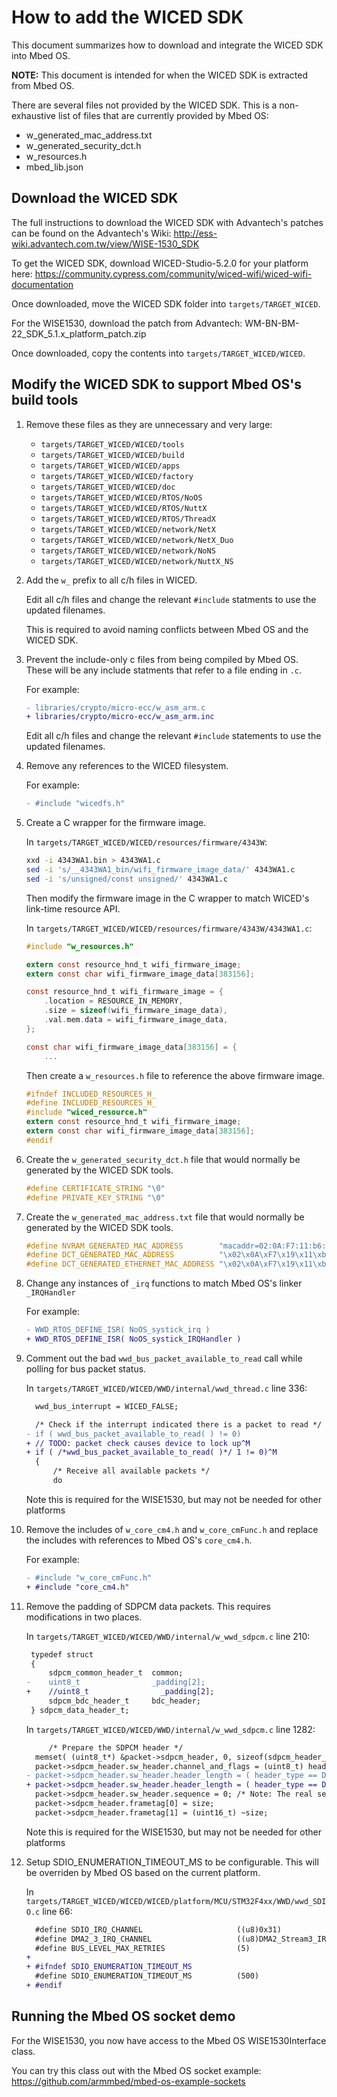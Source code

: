 # How to add the WICED SDK

This document summarizes how to download and integrate the WICED SDK into Mbed OS.

**NOTE:** This document is intended for when the WICED SDK is extracted from Mbed OS.

There are several files not provided by the WICED SDK. This is a non-exhaustive
list of files that are currently provided by Mbed OS:
- w_generated_mac_address.txt
- w_generated_security_dct.h
- w_resources.h
- mbed_lib.json

## Download the WICED SDK

The full instructions to download the WICED SDK with Advantech's patches can be
found on the Advantech's Wiki:
http://ess-wiki.advantech.com.tw/view/WISE-1530_SDK

To get the WICED SDK, download WICED-Studio-5.2.0 for your platform here:
https://community.cypress.com/community/wiced-wifi/wiced-wifi-documentation

Once downloaded, move the WICED SDK folder into `targets/TARGET_WICED`.

For the WISE1530, download the patch from Advantech:
WM-BN-BM-22_SDK_5.1.x_platform_patch.zip

Once downloaded, copy the contents into `targets/TARGET_WICED/WICED`.

## Modify the WICED SDK to support Mbed OS's build tools

1. Remove these files as they are unnecessary and very large:
   - `targets/TARGET_WICED/WICED/tools`
   - `targets/TARGET_WICED/WICED/build`
   - `targets/TARGET_WICED/WICED/apps`
   - `targets/TARGET_WICED/WICED/factory`
   - `targets/TARGET_WICED/WICED/doc`
   - `targets/TARGET_WICED/WICED/RTOS/NoOS`
   - `targets/TARGET_WICED/WICED/RTOS/NuttX`
   - `targets/TARGET_WICED/WICED/RTOS/ThreadX`
   - `targets/TARGET_WICED/WICED/network/NetX`
   - `targets/TARGET_WICED/WICED/network/NetX_Duo`
   - `targets/TARGET_WICED/WICED/network/NoNS`
   - `targets/TARGET_WICED/WICED/network/NuttX_NS`

1. Add the `w_` prefix to all c/h files in WICED.

   Edit all c/h files and change the relevant `#include` statments to use the
   updated filenames.

   This is required to avoid naming conflicts between Mbed OS and the WICED SDK.

1. Prevent the include-only c files from being compiled by Mbed OS. These will be
   any include statments that refer to a file ending in `.c`.

   For example:
   ``` diff
   - libraries/crypto/micro-ecc/w_asm_arm.c
   + libraries/crypto/micro-ecc/w_asm_arm.inc
   ```

   Edit all c/h files and change the relevant `#include` statements to use the
   updated filenames.

1. Remove any references to the WICED filesystem.

   For example:
   ``` diff
   - #include "wicedfs.h"
   ```

1. Create a C wrapper for the firmware image.

   In `targets/TARGET_WICED/WICED/resources/firmware/4343W`:
   ``` bash
   xxd -i 4343WA1.bin > 4343WA1.c
   sed -i 's/__4343WA1_bin/wifi_firmware_image_data/' 4343WA1.c
   sed -i 's/unsigned/const unsigned/' 4343WA1.c
   ```

   Then modify the firmware image in the C wrapper to match WICED's link-time
   resource API.

   In `targets/TARGET_WICED/WICED/resources/firmware/4343W/4343WA1.c`:
   ``` c
   #include "w_resources.h"

   extern const resource_hnd_t wifi_firmware_image;
   extern const char wifi_firmware_image_data[383156];

   const resource_hnd_t wifi_firmware_image = {
       .location = RESOURCE_IN_MEMORY,
       .size = sizeof(wifi_firmware_image_data),
       .val.mem.data = wifi_firmware_image_data,
   };

   const char wifi_firmware_image_data[383156] = {
       ...
   ```

   Then create a `w_resources.h` file to reference the above firmware image.

   ``` c
   #ifndef INCLUDED_RESOURCES_H_
   #define INCLUDED_RESOURCES_H_
   #include "wiced_resource.h"
   extern const resource_hnd_t wifi_firmware_image;
   extern const char wifi_firmware_image_data[383156];
   #endif
   ```

1. Create the `w_generated_security_dct.h` file that would normally be generated
   by the WICED SDK tools.

   ``` c
   #define CERTIFICATE_STRING "\0"
   #define PRIVATE_KEY_STRING "\0"
   ```

1. Create the `w_generated_mac_address.txt` file that would normally be generated
   by the WICED SDK tools.

   ``` c
   #define NVRAM_GENERATED_MAC_ADDRESS        "macaddr=02:0A:F7:11:b6:19"
   #define DCT_GENERATED_MAC_ADDRESS          "\x02\x0A\xF7\x19\x11\xb6"
   #define DCT_GENERATED_ETHERNET_MAC_ADDRESS "\x02\x0A\xF7\x19\x11\xb7"
   ```

1. Change any instances of `_irq` functions to match Mbed OS's linker `_IRQHandler`

   For example:
   ``` diff
   - WWD_RTOS_DEFINE_ISR( NoOS_systick_irq )
   + WWD_RTOS_DEFINE_ISR( NoOS_systick_IRQHandler )
   ```

1. Comment out the bad `wwd_bus_packet_available_to_read` call while polling for
   bus packet status.

   In `targets/TARGET_WICED/WICED/WWD/internal/wwd_thread.c` line 336:
   ``` diff
     wwd_bus_interrupt = WICED_FALSE;

     /* Check if the interrupt indicated there is a packet to read */
   - if ( wwd_bus_packet_available_to_read( ) != 0)
   + // TODO: packet check causes device to lock up^M
   + if ( /*wwd_bus_packet_available_to_read( )*/ 1 != 0)^M
     {
         /* Receive all available packets */
         do
   ```

   Note this is required for the WISE1530, but may not be needed for other
   platforms

1. Remove the includes of `w_core_cm4.h` and `w_core_cmFunc.h` and replace the
   includes with references to Mbed OS's `core_cm4.h`.

   For example:
   ``` diff
   - #include "w_core_cmFunc.h"
   + #include "core_cm4.h"
   ```

1. Remove the padding of SDPCM data packets. This requires modifications in two
   places.

   In `targets/TARGET_WICED/WICED/WWD/internal/w_wwd_sdpcm.c` line 210:
   ``` diff
    typedef struct
    {
        sdpcm_common_header_t  common;
   -    uint8_t                _padding[2];
   +    //uint8_t                _padding[2];
        sdpcm_bdc_header_t     bdc_header;
    } sdpcm_data_header_t;
   ```

   In `targets/TARGET_WICED/WICED/WWD/internal/w_wwd_sdpcm.c` line 1282:
   ``` diff
        /* Prepare the SDPCM header */
     memset( (uint8_t*) &packet->sdpcm_header, 0, sizeof(sdpcm_header_t) );
     packet->sdpcm_header.sw_header.channel_and_flags = (uint8_t) header_type;
   - packet->sdpcm_header.sw_header.header_length = ( header_type == DATA_HEADER ) ? sizeof(sdpcm_header_t) + 2 : sizeof(sdpcm_header_t);
   + packet->sdpcm_header.sw_header.header_length = ( header_type == DATA_HEADER ) ? sizeof(sdpcm_header_t) /*+ 2*/ : sizeof(sdpcm_header_t);^M
     packet->sdpcm_header.sw_header.sequence = 0; /* Note: The real sequence will be written later */
     packet->sdpcm_header.frametag[0] = size;
     packet->sdpcm_header.frametag[1] = (uint16_t) ~size;
   ```

   Note this is required for the WISE1530, but may not be needed for other
   platforms

1. Setup SDIO_ENUMERATION_TIMEOUT_MS to be configurable. This will be overriden
   by Mbed OS based on the current platform.

   In `targets/TARGET_WICED/WICED/WICED/platform/MCU/STM32F4xx/WWD/wwd_SDIO.c` line 66:
   ``` diff
     #define SDIO_IRQ_CHANNEL                     ((u8)0x31)
     #define DMA2_3_IRQ_CHANNEL                   ((u8)DMA2_Stream3_IRQn)
     #define BUS_LEVEL_MAX_RETRIES                (5)
   +
   + #ifndef SDIO_ENUMERATION_TIMEOUT_MS
     #define SDIO_ENUMERATION_TIMEOUT_MS          (500)
   + #endif
   ```

## Running the Mbed OS socket demo

For the WISE1530, you now have access to the Mbed OS WISE1530Interface class.

You can try this class out with the Mbed OS socket example:
https://github.com/armmbed/mbed-os-example-sockets
 
 
 
 
 
 
